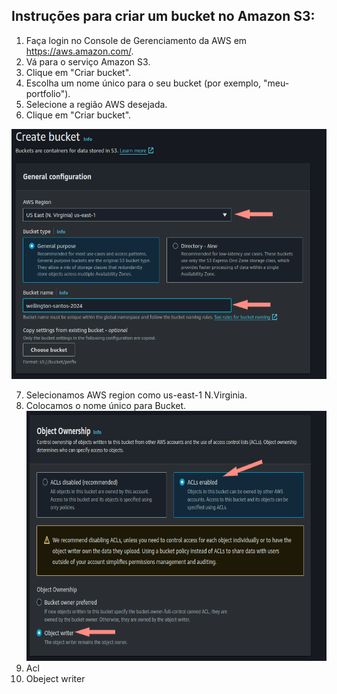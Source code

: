 <body>
    <h2>Instruções para criar um bucket no Amazon S3:</h2>
    <ol>
        <li>Faça login no Console de Gerenciamento da AWS em <a href="https://aws.amazon.com/">https://aws.amazon.com/</a>.</li>
        <li>Vá para o serviço Amazon S3.</li>
        <li>Clique em "Criar bucket".</li>
        <li>Escolha um nome único para o seu bucket (por exemplo, "meu-portfolio").</li>
        <li>Selecione a região AWS desejada.</li>
        <li>Clique em "Criar bucket".</li>
    </ol>

<div>
    <img src="img/01.drawio.png" alt="Descrição da imagem" height="400" width="800">
</div>

<ol start="7">
    <li>Selecionamos AWS region como us-east-1 N.Virginia.</li>
    <li>Colocamos o nome único para Bucket.</li>
<div>
    <img src="img/02.drawio.png" alt="Descrição da imagem" height="400" width="800">
</div>
    <li>Acl</li>
    <li>Obeject writer</li>
    
</ol>
</body>